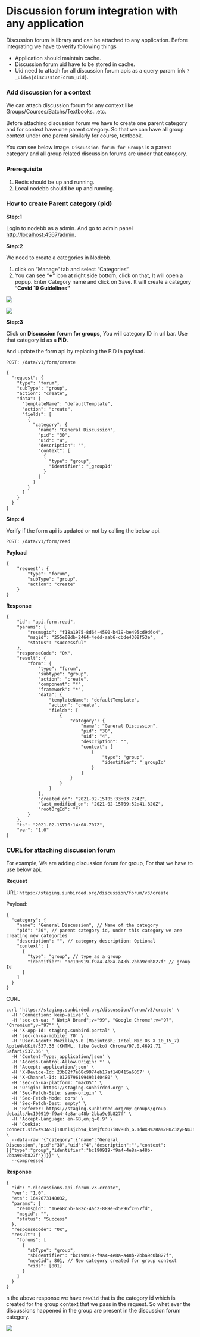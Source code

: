 # Discussion forum integration with any application

Discussion forum is library and can be attached to any application. Before integrating we have to verify following things

* Application should maintain cache.
* Discussion forum uid have to be stored in cache.
* Uid need to attach for all discussion forum apis as a query param link `?_uid=${discussionForum_uid}`.

### Add discussion for a context <a href="#add-discussion-for-a-context" id="add-discussion-for-a-context"></a>

We can attach discussion forum for any context like Groups/Courses/Batchs/Textbooks…etc.

Before attaching discussion forum we have to create one parent category and for context have one parent category. So that we can have all group context under one parent similarly for course, textbook.

You can see below image. `Discussion forum for Groups` is a parent category and all group related discussion forums are under that category.

### **Prerequisite** <a href="#prerequisite" id="prerequisite"></a>

1. Redis should be up and running.
2. Local nodebb should be up and running.

### How to create Parent category (pid)

**Step:1**

Login to nodebb as a admin. And go to admin panel [http://localhost:4567/admin](http://localhost:4567/admin).

**Step:2**

We need to create a categories in Nodebb.

1. click on “Manage“ tab and select “Categories“
2. You can see “**+**“ icon at right side bottom, click on that, It will open a popup. Enter Category name and click on Save. It will create a category “**Covid 19 Guidelines”**

![](<../../../../.gitbook/assets/image (17).png>)

![](../../../../.gitbook/assets/image-20220120-101751.png)

**Step:3**

Click on **Discussion forum for groups,** You will category ID in url bar. Use that category id as a **PID.**

And update the form api by replacing the PID in payload.

```
POST: /data/v1/form/create 
```

```
{
  "request": {
    "type": "forum",
    "subType": "group",
    "action": "create",
    "data": {
      "templateName": "defaultTemplate",
      "action": "create",
      "fields": [
        {
          "category": {
            "name": "General Discussion",
            "pid": "30",
            "uid": "4",
            "description": "",
            "context": [
              {
                "type": "group",
                "identifier": "_groupId"
              }
            ]
          }
        }
      ]
    }
  }
}
```

**Step: 4**

Verify if the form api is updated or not by calling the below api.

```
POST: /data/v1/form/read 
```

**Payload**

```
{
    "request": {
        "type": "forum",
        "subType": "group",
        "action": "create"
    }
}
```

**Response**

```
{
    "id": "api.form.read",
    "params": {
        "resmsgid": "f18a1975-8d64-4590-b419-be495cd9d6c4",
        "msgid": "255e08db-2464-4edd-aab6-cbde4308f53e",
        "status": "successful"
    },
    "responseCode": "OK",
    "result": {
        "form": {
            "type": "forum",
            "subtype": "group",
            "action": "create",
            "component": "*",
            "framework": "*",
            "data": {
                "templateName": "defaultTemplate",
                "action": "create",
                "fields": [
                    {
                        "category": {
                            "name": "General Discussion",
                            "pid": "30",
                            "uid": "4",
                            "description": "",
                            "context": [
                                {
                                    "type": "group",
                                    "identifier": "_groupId"
                                }
                            ]
                        }
                    }
                ]
            },
            "created_on": "2021-02-15T05:33:03.734Z",
            "last_modified_on": "2021-02-15T09:52:41.820Z",
            "rootOrgId": "*"
        }
    },
    "ts": "2021-02-15T10:14:08.707Z",
    "ver": "1.0"
}
```

### **CURL for attaching discussion forum**

For example, We are adding discussion forum for group, For that we have to use below api.

**Request**

URL: `https://staging.sunbirded.org/discussion/forum/v3/create`

Payload:

```
{
  "category": {
    "name": "General Discussion", // Name of the category 
    "pid": "30", // parent category id, under this category we are creating new categories
    "description": "", // category description: Optional
    "context": [
      {
        "type": "group", // type as a group
        "identifier": "bc190919-f9a4-4e8a-a48b-2bba9c0b827f" // group Id
      }
    ]
  }
}
```

CURL

```
curl 'https://staging.sunbirded.org/discussion/forum/v3/create' \
  -H 'Connection: keep-alive' \
  -H 'sec-ch-ua: " Not;A Brand";v="99", "Google Chrome";v="97", "Chromium";v="97"' \
  -H 'X-App-Id: staging.sunbird.portal' \
  -H 'sec-ch-ua-mobile: ?0' \
  -H 'User-Agent: Mozilla/5.0 (Macintosh; Intel Mac OS X 10_15_7) AppleWebKit/537.36 (KHTML, like Gecko) Chrome/97.0.4692.71 Safari/537.36' \
  -H 'Content-Type: application/json' \
  -H 'Access-Control-Allow-Origin: *' \
  -H 'Accept: application/json' \
  -H 'X-Device-Id: 23b82f7e68c9974eb17af148415a6067' \
  -H 'X-Channel-Id: 0126796199493140480' \
  -H 'sec-ch-ua-platform: "macOS"' \
  -H 'Origin: https://staging.sunbirded.org' \
  -H 'Sec-Fetch-Site: same-origin' \
  -H 'Sec-Fetch-Mode: cors' \
  -H 'Sec-Fetch-Dest: empty' \
  -H 'Referer: https://staging.sunbirded.org/my-groups/group-details/bc190919-f9a4-4e8a-a48b-2bba9c0b827f' \
  -H 'Accept-Language: en-GB,en;q=0.9' \
  -H 'Cookie: connect.sid=s%3AS3j18UnlsjcbY4_kbWjfCdO7iBvR0h_G.1dWXH%2Ba%2BUZ3zyFN4JnK2ucdU9mFqkRfmiPJrTgxulPU' \
  --data-raw '{"category":{"name":"General Discussion","pid":"30","uid":"4","description":"","context":[{"type":"group","identifier":"bc190919-f9a4-4e8a-a48b-2bba9c0b827f"}]}}' \
  --compressed
```

**Response**

```
{
  "id": ".discussions.api.forum.v3.create",
  "ver": "1.0",
  "ets": 1642673148032,
  "params": {
    "resmsgid": "16ea8c5b-682c-4ac2-889e-d5896fc057fd",
    "msgid": "",
    "status": "Success"
  },
  "responseCode": "OK",
  "result": {
    "forums": [
      {
        "sbType": "group",
        "sbIdentifier": "bc190919-f9a4-4e8a-a48b-2bba9c0b827f",
        "newCid": 801, // New category created for group context 
        "cids": [801]
      }
    ]
  }
}
```

n the above response we have `newCid` that is the category id which is created for the group context that we pass in the request. So whet ever the discussions happened in the group are present in the discussion forum category.

![](../../../../.gitbook/assets/image-20220120-102557.png)
